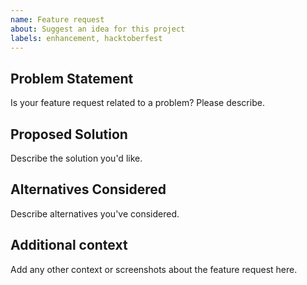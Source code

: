 ```yaml
---
name: Feature request
about: Suggest an idea for this project
labels: enhancement, hacktoberfest
---
```


## Problem Statement
Is your feature request related to a problem? Please describe.

## Proposed Solution
Describe the solution you'd like.

## Alternatives Considered
Describe alternatives you've considered.

## Additional context
Add any other context or screenshots about the feature request here.
